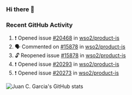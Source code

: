 ### Hi there 👋

<!--
**jcgarciaa/jcgarciaa** is a ✨ _special_ ✨ repository because its `README.md` (this file) appears on your GitHub profile.

Here are some ideas to get you started:

- 🔭 I’m currently working on ...
- 🌱 I’m currently learning ...
- 👯 I’m looking to collaborate on ...
- 🤔 I’m looking for help with ...
- 💬 Ask me about ...
- 📫 How to reach me: ...
- 😄 Pronouns: ...
- ⚡ Fun fact: ...
-->

### Recent GitHub Activity

<!--START_SECTION:activity-->
1. ❗ Opened issue [#20468](https://github.com/wso2/product-is/issues/20468) in [wso2/product-is](https://github.com/wso2/product-is)
2. 🗣 Commented on [#15878](https://github.com/wso2/product-is/issues/15878#issuecomment-2083618730) in [wso2/product-is](https://github.com/wso2/product-is)
3. 🔓 Reopened issue [#15878](https://github.com/wso2/product-is/issues/15878) in [wso2/product-is](https://github.com/wso2/product-is)
4. ❗ Opened issue [#20293](https://github.com/wso2/product-is/issues/20293) in [wso2/product-is](https://github.com/wso2/product-is)
5. ❗ Opened issue [#20273](https://github.com/wso2/product-is/issues/20273) in [wso2/product-is](https://github.com/wso2/product-is)
<!--END_SECTION:activity-->

![Juan C. Garcia's GitHub stats](https://github-readme-stats.vercel.app/api?username=jcgarciaa&count_private=true&show_icons=true&hide_border=true)